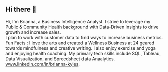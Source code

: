 ## Hi there 👋
Hi, I'm Brianna, a Business Intelligence Analyst. I strive to leverage my Public & Community Health background with Data-Driven Insights to drive growth and increase sales.  
I plan to work with customer data to find ways to increase business metrics.
Fun Facts : I love the arts and created a Wellness Business at 24 geared towards mindfulness and creative writing. I also enjoy exercise and yoga and enjoying health coaching. 
My primary tech skills include SQL, Tableau, Data Visualization, and Spreedsheet data Anaalytics. 
www.linkedin.com/in/brianna-kyles. 
